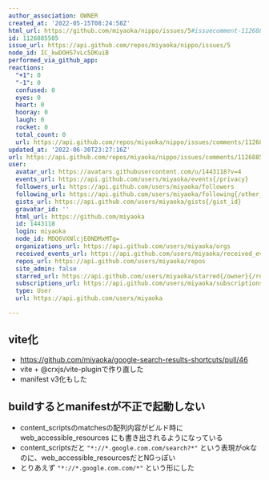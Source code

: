```yaml
---
author_association: OWNER
created_at: '2022-05-15T08:24:58Z'
html_url: https://github.com/miyaoka/nippo/issues/5#issuecomment-1126885505
id: 1126885505
issue_url: https://api.github.com/repos/miyaoka/nippo/issues/5
node_id: IC_kwDOHS7vLc5DKuiB
performed_via_github_app: 
reactions:
  "+1": 0
  "-1": 0
  confused: 0
  eyes: 0
  heart: 0
  hooray: 0
  laugh: 0
  rocket: 0
  total_count: 0
  url: https://api.github.com/repos/miyaoka/nippo/issues/comments/1126885505/reactions
updated_at: '2022-06-30T23:27:16Z'
url: https://api.github.com/repos/miyaoka/nippo/issues/comments/1126885505
user:
  avatar_url: https://avatars.githubusercontent.com/u/1443118?v=4
  events_url: https://api.github.com/users/miyaoka/events{/privacy}
  followers_url: https://api.github.com/users/miyaoka/followers
  following_url: https://api.github.com/users/miyaoka/following{/other_user}
  gists_url: https://api.github.com/users/miyaoka/gists{/gist_id}
  gravatar_id: ''
  html_url: https://github.com/miyaoka
  id: 1443118
  login: miyaoka
  node_id: MDQ6VXNlcjE0NDMxMTg=
  organizations_url: https://api.github.com/users/miyaoka/orgs
  received_events_url: https://api.github.com/users/miyaoka/received_events
  repos_url: https://api.github.com/users/miyaoka/repos
  site_admin: false
  starred_url: https://api.github.com/users/miyaoka/starred{/owner}{/repo}
  subscriptions_url: https://api.github.com/users/miyaoka/subscriptions
  type: User
  url: https://api.github.com/users/miyaoka

---
```

## vite化

- https://github.com/miyaoka/google-search-results-shortcuts/pull/46
- vite + @crxjs/vite-pluginで作り直した
- manifest v3化もした

## buildするとmanifestが不正で起動しない

- content_scriptsのmatchesの配列内容がビルド時に web_accessible_resources にも書き出されるようになっている
- content_scriptsだと `"*://*.google.com.com/search?*"` という表現がokなのに、web_accessible_resourcesだとNGっぽい
- とりあえず `"*://*.google.com.com/*"` という形にした
